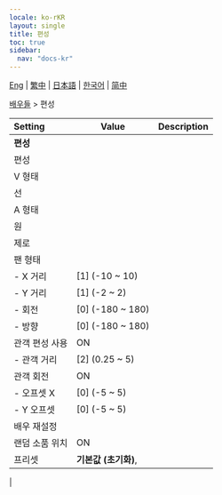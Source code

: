 ```yaml
---
locale: ko-rKR
layout: single
title: 편성
toc: true
sidebar:
  nav: "docs-kr"
---
```

[Eng](/dancexr/menu/2025.4/actors/formation) | [繁中](/tw/dancexr/menu/2025.4/actors/formation) | [日本語](/jp/dancexr/menu/2025.4/actors/formation) | [한국어](/kr/dancexr/menu/2025.4/actors/formation) | [简中](/zh/dancexr/menu/2025.4/actors/formation)

[배우들](../menu#배우들) > 편성



| Setting | Value | Description |
| :--- | --- | :--- |
|**편성** | | 
| 편성 || 
| V 형태 || 
| 선 || 
| A 형태 || 
| 원 || 
| 제로 || 
| 팬 형태 || 
|- X 거리 | [1] (-10 ~ 10) | 
|- Y 거리 | [1] (-2 ~ 2) | 
|- 회전 | [0] (-180 ~ 180) | 
|- 방향 | [0] (-180 ~ 180) | 
| 관객 편성 사용 | ON | 
|- 관객 거리 | [2] (0.25 ~ 5) | 
| 관객 회전 | ON | 
|- 오프셋 X | [0] (-5 ~ 5) | 
|- Y 오프셋 | [0] (-5 ~ 5) | 
| 배우 재설정 || 
| 랜덤 소품 위치 | ON | 
| 프리셋 | **기본값 (초기화)**,  |  |
|

